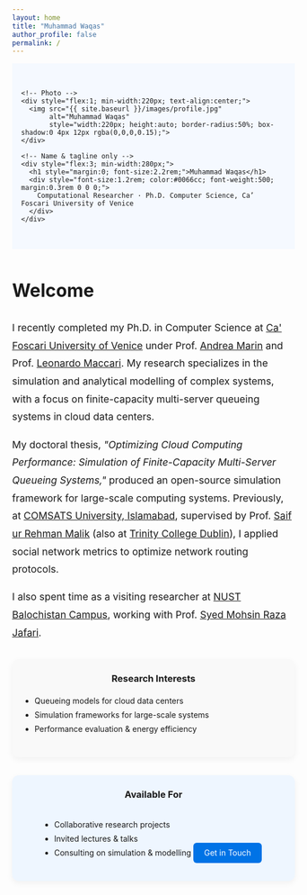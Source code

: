 ```yaml
---
layout: home
title: "Muhammad Waqas"
author_profile: false
permalink: /
---
```


<!-- HERO SECTION -->
<div style="background:#f5f9ff; padding:2rem 1rem; margin-bottom:2rem;">

  <div style="display:flex; flex-wrap:wrap; align-items:center; gap:2rem; max-width:1000px; margin:0 auto;">

    <!-- Photo -->
    <div style="flex:1; min-width:220px; text-align:center;">
      <img src="{{ site.baseurl }}/images/profile.jpg"
           alt="Muhammad Waqas"
           style="width:220px; height:auto; border-radius:50%; box-shadow:0 4px 12px rgba(0,0,0,0.15);">
    </div>

    <!-- Name & tagline only -->
    <div style="flex:3; min-width:280px;">
      <h1 style="margin:0; font-size:2.2rem;">Muhammad Waqas</h1>
      <div style="font-size:1.2rem; color:#0066cc; font-weight:500; margin:0.3rem 0 0 0;">
        Computational Researcher · Ph.D. Computer Science, Ca’ Foscari University of Venice
      </div>
    </div>

  </div>
</div>

<!-- INTRO SECTION -->
<div style="max-width:900px; margin:2rem auto; font-size:1.1rem; line-height:1.8;">
  <h1 style="font-size:2rem;">Welcome</h1>
  <p>
    I recently completed my Ph.D. in Computer Science at
    <a href="https://www.unive.it/">Ca' Foscari University of Venice</a> under Prof.
    <a href="https://www.unive.it/data/people/5592332">Andrea Marin</a> and
    Prof. <a href="https://www.unive.it/data/people/21550550">Leonardo Maccari</a>.
    My research specializes in the simulation and analytical modelling of complex systems,
    with a focus on finite-capacity multi-server queueing systems in cloud data centers.
  </p>

  <p>
    My doctoral thesis,
    <em>"Optimizing Cloud Computing Performance: Simulation of Finite-Capacity Multi-Server Queueing Systems,"</em>
    produced an open-source simulation framework for large-scale computing systems.
    Previously, at <a href="https://islamabad.comsats.edu.pk/">COMSATS University, Islamabad</a>,
    supervised by Prof. <a href="https://ww2.comsats.edu.pk/faculty/FacultyDetails.aspx?Uid=280">Saif ur Rehman Malik</a>
    (also at <a href="https://www.tcd.ie/scss/people/academic-staff/sumalik/">Trinity College Dublin</a>),
    I applied social network metrics to optimize network routing protocols.
  </p>

  <p>
    I also spent time as a visiting researcher at
    <a href="https://nbc.nust.edu.pk/">NUST Balochistan Campus</a>, working with
    Prof. <a href="https://nbc.nust.edu.pk/faculty/muhammad-mohsin-raza-jafri/">Syed Mohsin Raza Jafari</a>.
  </p>
</div>

<!-- TWO CARDS -->
<div style="display:flex; flex-wrap:wrap; gap:2rem; margin:2rem auto; max-width:900px;">

  <!-- Research Interests -->
  <div style="flex:1; min-width:250px; background:#f9f9f9; padding:1.5rem; border-radius:12px; box-shadow:0 4px 12px rgba(0,0,0,0.05);">
    <h3 style="margin-top:0; text-align:center;">Research Interests</h3>
    <ul style="padding-left:1rem; line-height:1.8;">
      <li>Queueing models for cloud data centers</li>
      <li>Simulation frameworks for large-scale systems</li>
      <li>Performance evaluation &amp; energy efficiency</li>
    </ul>
  </div>

  <!-- Availability -->
  <div style="flex:1; min-width:250px; background:#eef6ff; padding:1.5rem; border-radius:12px; box-shadow:0 4px 12px rgba(0,0,0,0.05); text-align:center;">
    <h3 style="margin-top:0;">Available For</h3>
    <ul style="padding-left:1rem; text-align:left; line-height:1.8; display:inline-block;">
      <li>Collaborative research projects</li>
      <li>Invited lectures &amp; talks</li>
      <li>Consulting on simulation &amp; modelling</li>
    </ul>
    <a href="/contact/" class="btn" style="display:inline-block; margin-top:1rem; background:#0073e6; color:#fff; padding:0.6rem 1.2rem; border-radius:6px; text-decoration:none;">Get in Touch</a>
  </div>

</div>
